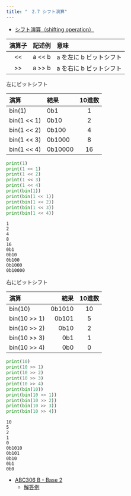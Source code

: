 ```yaml
---
title: "　2.7 シフト演算"
---
```


* [シフト演算（shifting operation）](https://docs.python.org/ja/3/reference/expressions.html#shifting-operations)

|演算子|記述例|意味|
|:-:|:-:|:--|
|<<|a << b|a を左に b ビットシフト|
|>>|a >> b|a を右に b ビットシフト|

左にビットシフト

|演算|結果|10進数|
|:--|:--|:-:|
|bin(1)|0b1|1|
|bin(1 << 1)|0b10|2|
|bin(1 << 2)|0b100|4|
|bin(1 << 3)|0b1000|8|
|bin(1 << 4)|0b10000|16|

```python:サンプルコード：sample_205.py
print(1)
print(1 << 1)
print(1 << 2)
print(1 << 3)
print(1 << 4)
print(bin(1))
print(bin(1 << 1))
print(bin(1 << 2))
print(bin(1 << 3))
print(bin(1 << 4))
```

```text:実行結果
1
2
4
8
16
0b1
0b10
0b100
0b1000
0b10000
```

右にビットシフト

|演算|結果|10進数|
|:--|--:|:-:|
|bin(10)|0b1010|10|
|bin(10 >> 1)|0b101|5|
|bin(10 >> 2)|0b10|2|
|bin(10 >> 3)|0b1|1|
|bin(10 >> 4)|0b0|0|

```python:サンプルコード：sample_206.py
print(10)
print(10 >> 1)
print(10 >> 2)
print(10 >> 3)
print(10 >> 4)
print(bin(10))
print(bin(10 >> 1))
print(bin(10 >> 2))
print(bin(10 >> 3))
print(bin(10 >> 4))
```

```text:実行結果
10
5
2
1
0
0b1010
0b101
0b10
0b1
0b0
```

- [ABC306 B - Base 2](https://atcoder.jp/contests/abc306/tasks/abc306_b)
    - [解答例](https://atcoder.jp/contests/abc306/submissions/48798657)
